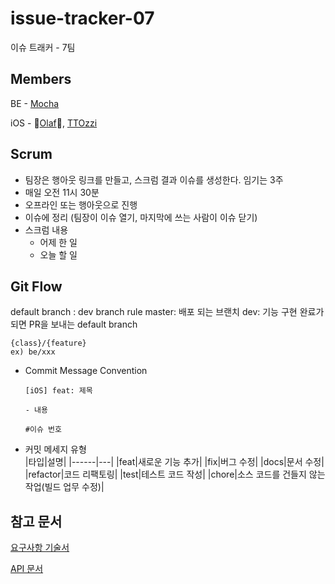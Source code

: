 # issue-tracker-07
이슈 트래커 - 7팀  

## Members

BE - [Mocha](https://github.com/sedin2)

iOS - 👑[Olaf](https://github.com/1Consumption)👑, [TTOzzi](https://github.com/TTOzzi)

## Scrum
- 팀장은 행아웃 링크를 만들고, 스크럼 결과 이슈를 생성한다. 임기는 3주
- 매일 오전 11시 30분
- 오프라인 또는 행아웃으로 진행
- 이슈에 정리 (팀장이 이슈 열기, 마지막에 쓰는 사람이 이슈 닫기)
- 스크럼 내용
    - 어제 한 일
    - 오늘 할 일

## Git Flow
default branch : dev
branch rule
master: 배포 되는 브랜치
dev: 기능 구현 완료가 되면 PR을 보내는 default branch
```
{class}/{feature}
ex) be/xxx
```
- Commit Message Convention
    ```
    [iOS] feat: 제목
    
    - 내용
    
    #이슈 번호
   ```
- 커밋 메세지 유형  
  |타입|설명|
  |------|---|
  |feat|새로운 기능 추가|
  |fix|버그 수정|
  |docs|문서 수정|
  |refactor|코드 리팩토링|
  |test|테스트 코드 작성|
  |chore|소스 코드를 건들지 않는 작업(빌드 업무 수정)|

## 참고 문서
[요구사항 기술서](https://docs.google.com/spreadsheets/d/193Hk3yzxcOAK9Z4qeFQ4882A0lbKd_Ngxv1AWdU0Jxc/edit#gid=0)

[API 문서](https://github.com/codesquad-member-2020/issue-tracker-07/wiki/API-Document)
